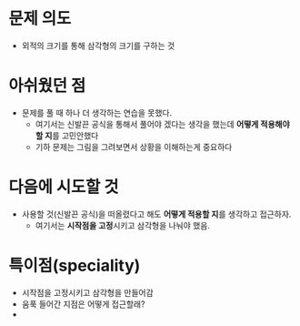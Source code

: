 # 문제 의도
* 외적의 크기를 통해 삼각형의 크기를 구하는 것

# 아쉬웠던 점
* 문제를 풀 때 하나 더 생각하는 연습을 못했다.
  *  여기서는 신발끈 공식을 통해서 풀어야 겠다는 생각을 했는데 <b>어떻게 적용해야 할 지</b>를 고민안했다
  *  기하 문제는 그림을 그려보면서 상황을 이해하는게 중요하다

# 다음에 시도할 것
* 사용할 것(신발끈 공식)을 떠올렸다고 해도 <b>어떻게 적용할 지</b>를 생각하고 접근하자.
  *  여기서는 <b>시작점을 고정</b>시키고 삼각형을 나눠야 했음.

# 특이점(speciality)
* 시작점을 고정시키고 삼각형을 만들어감
* 움푹 들어간 지점은 어떻게 접근할래?
*
